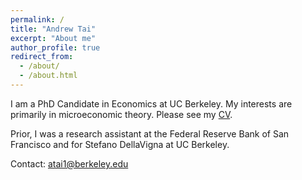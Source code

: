 ```yaml
---
permalink: /
title: "Andrew Tai"
excerpt: "About me"
author_profile: true
redirect_from: 
  - /about/
  - /about.html
---
```


I am a PhD Candidate in Economics at UC Berkeley. My interests are primarily in microeconomic theory. Please see my [CV](files/Tai-CV.pdf).

Prior, I was a research assistant at the Federal Reserve Bank of San Francisco and for Stefano DellaVigna at UC Berkeley.

Contact: atai1@berkeley.edu
